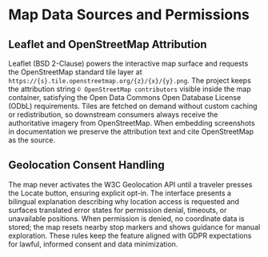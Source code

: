 # Map Data Sources and Permissions

## Leaflet and OpenStreetMap Attribution
Leaflet (BSD 2-Clause) powers the interactive map surface and requests the OpenStreetMap standard tile layer at `https://{s}.tile.openstreetmap.org/{z}/{x}/{y}.png`. The project keeps the attribution string `© OpenStreetMap contributors` visible inside the map container, satisfying the Open Data Commons Open Database License (ODbL) requirements. Tiles are fetched on demand without custom caching or redistribution, so downstream consumers always receive the authoritative imagery from OpenStreetMap. When embedding screenshots in documentation we preserve the attribution text and cite OpenStreetMap as the source.

## Geolocation Consent Handling
The map never activates the W3C Geolocation API until a traveler presses the Locate button, ensuring explicit opt-in. The interface presents a bilingual explanation describing why location access is requested and surfaces translated error states for permission denial, timeouts, or unavailable positions. When permission is denied, no coordinate data is stored; the map resets nearby stop markers and shows guidance for manual exploration. These rules keep the feature aligned with GDPR expectations for lawful, informed consent and data minimization.
